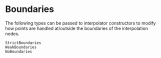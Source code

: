 # Boundaries

The following types can be passed to interpolator constructors to modify how points are handled at/outside the boundaries of the interpolation nodes.

```@docs
StrictBoundaries
WeakBoundaries
NoBoundaries
```